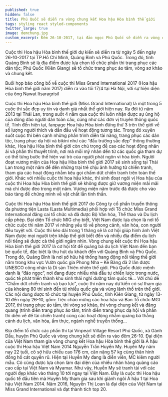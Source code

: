 ```yaml
---
published: true
hidden: false
title: Phú Quốc sẽ diễn ra vòng chung kết Hoa hậu Hòa bình thế giới
tags: styling react styled-components
twitter_large: true
image: demchung.jpg
custom_excerpt: Đêm 26-10-2017, tại đảo ngọc Phú Quốc sẽ diễn ra vòng chung kết Hoa hậu Hòa bình thế giới 2017
---
```


Cuộc thi Hoa hậu Hòa bình thế giới dự kiến sẽ diễn ra từ ngày 5 đến ngày 26-10-2017 tại TP.Hồ Chí Minh, Quảng Bình và Phú Quốc. Trong đó, tỉnh Quảng Bình sẽ là địa điểm được lựa chọn tổ chức phần thi trang phục các dân tộc; Phú Quốc (Kiên Giang) sẽ tổ chức trang phục áo tắm, vòng sơ khảo và chung kết.

Buổi họp báo công bố về cuộc thi Miss Grand International 2017 (Hoa hậu Hòa bình thế giới năm 2017) diễn ra vào tối 17/4 tại Hà Nội, với sự hiện diện của ông Nawat Itsaragrisil

Cuộc thi Hoa hậu Hòa bình thế giới (Miss Grand International) là một trong 5 cuộc thi sắc đẹp uy tín và danh giá nhất thế giới hiện nay. Ra đời từ năm 2013 tại Thái Lan, trong suốt 4 năm qua cuộc thi luôn nhận được sự ủng hộ của đông đảo người dân toàn cầu, cũng như các đơn vị truyền thông quốc tế. Tính đến hiện tại, fanpage Hoa hậu Hòa bình đứng thứ 3 trên thế giới về số lượng người thích và dẫn đầu về hoạt động tương tác. Trong đó xuyên suốt cuộc thi bên cạnh những phần trình diễn tài năng, trang phục các dân tộc, trang phục dạ hội và bikini như các “đấu trường sắc đẹp” thông thường khác, Hoa hậu Hòa bình thế giới còn chú trọng đề cao các hoạt động nhân ái và phần thi thuyết trình, nơi mà mỗi mỹ nhân đến từ các quốc gia tham dự có thể từng bước thể hiện vai trò của người phát ngôn vì hòa bình. Người đoạt vương miện của Hoa hậu Hòa bình thế giới 2017 sẽ sinh sống tại Thái Lan trong một năm để đến những trại trẻ chịu ảnh hưởng từ chiến tranh, tham gia các hoạt động nhằm kêu gọi chấm dứt chiến tranh trên toàn thế giới. Khác với nhiều cuộc thi hoa hậu khác, thí sinh đoạt ngôi vị Hoa hậu của cuộc thi Hoa hậu Hòa bình thế giới sẽ không được giữ vương miện mãi mãi mà chỉ được đeo trong một năm. Vương miện năm trước đã được cho vào bảo tàng để chứng minh về vật chất lẫn tinh thần.

Cuộc thi Hoa hậu Hòa bình thế giới 2017 do Công ty cổ phần truyền thông đa phương tiện Lasta (Lasta Multimedia) phối hợp với Tổ chức Miss Grand International đăng cai tổ chức và đã được Bộ Văn hóa, Thể thao và Du lịch cấp phép. Đại diện Tổ chức MIG cho biết, Việt Nam được lựa chọn là nơi tổ chức cuộc thi năm 2017 vì những yếu tố về phong cảnh, văn hóa, con người đều tuyệt vời. Cuộc thi kéo dài trong 1 tháng sẽ là cơ hội giúp hình ảnh Việt Nam được mọi người trên khắp thế giới biết đến và nhiều địa điểm du lịch nổi tiếng sẽ được cả thế giới ngắm nhìn. Vòng chung kết cuộc thi Hoa hậu Hòa bình thế giới 2017 là cơ hội tốt để quảng bá du lịch Việt Nam đến bạn bè quốc tế, đặc biệt là thu hút du khách đến với Quảng Bình và Phú Quốc. Trong đó, Quảng Bình là nơi sở hữu hệ thống hang động nổi tiếng thế giới nằm trong khu vực Vườn quốc gia Phong Nha – Kẻ Bàng đã 2 lần được UNESCO công nhận là Di sản Thiên nhiên thế giới. Phú Quốc được mệnh danh là “đảo ngọc”, nơi đang được nhiều nhà đầu tư chiến lược trong nước, quốc tế phát triển thành khu sinh thái nghỉ dưỡng tầm quốc tế… Với chủ đề “Chấm dứt chiến tranh và bạo lực”, cuộc thi năm nay dự kiến có sự tham gia của khoảng 80 thí sinh đến từ nhiều quốc gia và vùng lãnh thổ trên thế giới. Các nội dung được tổ chức tại huyện Phú Quốc, tỉnh Kiên Giang, từ ngày 13-10 đến ngày 26-10, gồm: Tiệc chào mừng các hoa hậu và Ban Tổ chức MGI 2017, thi trang phục áo tắm, thi vòng sơ khảo, thi vòng chung kết và đăng quang (trình diễn trang phục áo tắm, trình diễn trang phục dạ hội và phần thi diễn về đề tài chiến tranh) cùng các hoạt động nhằm quảng bá thắng cảnh du lịch, văn hóa, ẩm thực, ngành nghề truyền thống…

Địa điểm tổ chức các phần thi tại Vinpearl Village Resort Phú Quốc, xã Gành Dầu, huyện Phú Quốc và vòng chung kết sẽ diễn ra vào đêm 26-10. Đại diện của Việt Nam tham gia vòng chung kết Hoa hậu Hòa bình thế giới là Á hậu cuộc thi Hoa hậu Việt Nam 2014 Nguyễn Trần Huyền My. Huyền My năm nay 22 tuổi, cô sở hữu chiều cao 176 cm, cân nặng 57 kg cùng thân hình đồng hồ cát quyến rũ. Hiện tại Huyền My đang là diễn viên, MC kiêm người mẫu. Cô cũng được lựa chọn làm đại diện của nhiều nhãn hàng quảng cáo cao cấp tại Việt Nam và Myamar. Như vậy, Huyền My sẽ tranh tài với các người đẹp khác vào tháng 10 tới ngay tại Việt Nam. Đây là cuộc thi Hoa hậu quốc tế đầu tiên mà Huyền My tham gia sau khi giành ngôi Á hậu 1 tại Hoa hậu Việt Nam 2014. Năm 2016, Nguyễn Thị Loan là đại diện của Việt Nam tại Miss Grand International và đạt thành tích top 20.